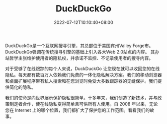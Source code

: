 ﻿---
weight: 
title: "DuckDuckGo"
description: "DuckDuckGo是一个互联网搜寻引擎，其总部位于美国宾州Valley Forge市。 DuckDuckGo强调在传统搜寻引擎的基础上引入各大Web 2.0站点的内容。 其办站哲学主张维护使用者的隐私权，并承诺不监控、不记录使用者的搜寻内容"
date: 2022-07-12T10:10:40+08:00
lastmod: 2022-07-12T10:10:40+08:00
draft: false
authors: ["Cindy"]
featuredImage: "34.png"
link: "https://duckduckgo.com/"
tags: ["DuckDuckGo","ÔªËÑË÷"]
categories: ["navigation"]
navigation: ["ÔªËÑË÷"]
lightgallery: true
toc: true
pinned: false
recommend: false
recommend1: false
---
DuckDuckGo是一个互联网搜寻引擎，其总部位于美国宾州Valley Forge市。 DuckDuckGo强调在传统搜寻引擎的基础上引入各大Web 2.0站点的内容。 其办站哲学主张维护使用者的隐私权，并承诺不监控、不记录使用者的搜寻内容。

对于受够了在线跟踪的每个人来说，DuckDuckGo 让您现在就可以收回您的在线隐私。每天都有数百万人依赖我们免费的一体化隐私解决方案。我们的移动浏览器和桌面扩展程序带有私人搜索和在您浏览时免受大多数跟踪器的无缝保护。我们提供简化的隐私。

我们的使命是向世界展示保护隐私很简单。十多年来，我们创造了新技术，并与政策制定者合作，使在线隐私变得简单且可供所有人使用。自 2008 年以来，无论您在 Internet 上的哪个位置，我们都扩大了保护您的工作范围。看看我们的故事。